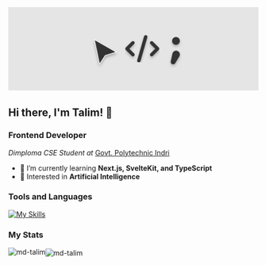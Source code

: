 ![Banner](./Banner.png)
## Hi there, I'm Talim! 👋
### Frontend Developer

<p><em>Dimploma CSE Student at </em><a href="https://gpindri.ac.in/">Govt. Polytechnic Indri</a></p>

- 🌱 I’m currently learning **Next.js, SvelteKit, and TypeScript**
- 🧐 Interested in **Artificial Intelligence**

### Tools and Languages

[![My Skills](https://skillicons.dev/icons?i=next,typescript,tailwind,react,svelte,vercel,html,css,js,vite,git,github,vscode,vim,figma)](https://skillicons.dev)

### My Stats

<div>
  <p><img align="left" src="https://github-readme-stats.vercel.app/api/top-langs?username=md-talim&show_icons=true&locale=en&layout=compact" alt="md-talim" /></p>
</div>
<div>
  <p><img align="center" src="https://github-readme-streak-stats.herokuapp.com/?user=md-talim&" alt="md-talim" /></p>
</div>

